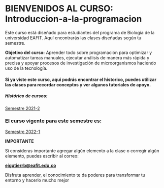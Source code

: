 # BIENVENIDOS AL CURSO: **Introduccion-a-la-programacion**

Este curso está diseñado para estudiantes del programa de Biología de la universidad EAFIT. 
Aquí encontrarás las clases diseñadas según tu semestre. 

**Objetivo del curso:** Aprender todo sobre programación para optimizar y automatizar tareas manuales,
ejecutar análisis de manera más rápida y precisa y apoyar procesos de investigación de microorganismos haciendo uso de la tecnología.

#### Si ya viste este curso, aquí podrás encontrar el historico, puedes utilizar las clases para recordar conceptos y ver algunos tutoriales de apoyo.

##### Histórico de cursos:

[Semestre 2021-2](https://github.com/ejisselgb/Introduccion-a-la-programacion/tree/semestre-2021-2)

### El curso vigente para este semestre es:

[Semestre 2022-1](https://github.com/ejisselgb/Introduccion-a-la-programacion/tree/semestre-2022-1)


**IMPORTANTE**

Si consideras importante agregar algún elemento a la clase o corregir algún elemento, puedes escribir al correo:

**ejgutierrb@eafit.edu.co**

Disfruta aprender, el conocimiento te da poderes para transformar tu entorno y hacerlo mucho mejor

